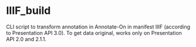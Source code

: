 # IIIF_build

CLI script to transform annotation in Annotate-On in manifest IIIF (according to Presentation API 3.0).
To get data original, works only on Presentation API 2.0 and 2.1.1.
